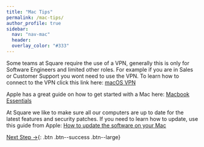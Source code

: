 ```yaml
---
title: "Mac Tips"
permalink: /mac-tips/
author_profile: true
sidebar:
  nav: "nav-mac"
  header:
  overlay_color: "#333"
---
```


Some teams at Square require the use of a VPN, generally this is only for Software Engineers and limited other roles. For example if you are in Sales or Customer Support you wont need to use the VPN. To learn how to connect to the VPN click this link here: [macOS VPN](/mac-vpn/)

Apple has a great guide on how to get started with a Mac here: [Macbook Essentials](https://support.apple.com/guide/macbook-pro/welcome/2020/mac)

At Square we like to make sure all our computers are up to date for the latest features and security patches. If you need to learn how to update, use this guide from Apple: [How to update the software on your Mac](https://support.apple.com/en-au/HT201541)

[Next Step &rarr;](/end/){: .btn .btn--success .btn--large}
